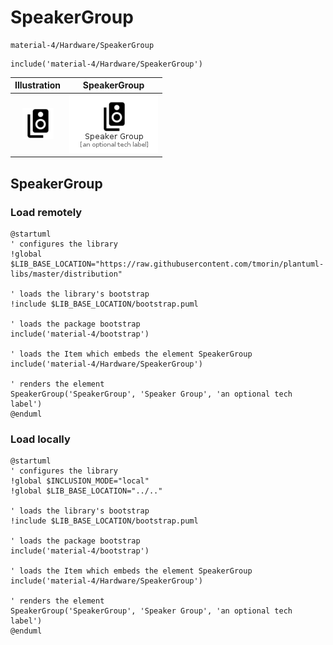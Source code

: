 # SpeakerGroup


```text
material-4/Hardware/SpeakerGroup
```

```text
include('material-4/Hardware/SpeakerGroup')
```



| Illustration | SpeakerGroup |
| :---: | :---: |
| ![illustration for Illustration](../../material-4/Hardware/SpeakerGroup.png) | ![illustration for SpeakerGroup](../../material-4/Hardware/SpeakerGroup.Local.png) |




## SpeakerGroup

### Load remotely
```plantuml
@startuml
' configures the library
!global $LIB_BASE_LOCATION="https://raw.githubusercontent.com/tmorin/plantuml-libs/master/distribution"

' loads the library's bootstrap
!include $LIB_BASE_LOCATION/bootstrap.puml

' loads the package bootstrap
include('material-4/bootstrap')

' loads the Item which embeds the element SpeakerGroup
include('material-4/Hardware/SpeakerGroup')

' renders the element
SpeakerGroup('SpeakerGroup', 'Speaker Group', 'an optional tech label')
@enduml
```

### Load locally
```plantuml
@startuml
' configures the library
!global $INCLUSION_MODE="local"
!global $LIB_BASE_LOCATION="../.."

' loads the library's bootstrap
!include $LIB_BASE_LOCATION/bootstrap.puml

' loads the package bootstrap
include('material-4/bootstrap')

' loads the Item which embeds the element SpeakerGroup
include('material-4/Hardware/SpeakerGroup')

' renders the element
SpeakerGroup('SpeakerGroup', 'Speaker Group', 'an optional tech label')
@enduml
```

